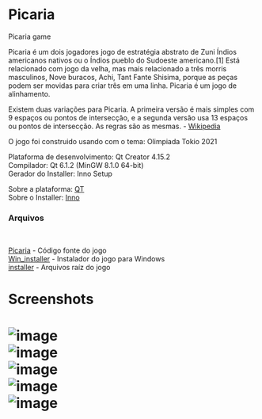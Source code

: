 # Picaria
Picaria game 

Picaria é um dois jogadores jogo de estratégia abstrato de Zuni Índios americanos nativos ou o Índios pueblo do Sudoeste americano.[1] Está relacionado com jogo da velha, mas mais relacionado a três morris masculinos, Nove buracos, Achi, Tant Fante Shisima, porque as peças podem ser movidas para criar três em uma linha. Picaria é um jogo de alinhamento.

Existem duas variações para Picaria. A primeira versão é mais simples com 9 espaços ou pontos de intersecção, e a segunda versão usa 13 espaços ou pontos de intersecção. As regras são as mesmas. - [Wikipedia](https://en.wikipedia.org/wiki/Picaria)

O jogo foi construido usando com o tema: Olimpiada Tokio 2021

Plataforma de desenvolvimento: Qt Creator 4.15.2<br>
Compilador: Qt 6.1.2 (MinGW 8.1.0 64-bit)<br>
Gerador do Installer: Inno Setup

Sobre a plataforma: [QT](https://www.qt.io/download)<br>
Sobre o Installer: [Inno](https://jrsoftware.org/isinfo.php)

<h3>Arquivos</h3><br>


 [Picaria](https://github.com/t4rcisio/Picaria/tree/main/Picaria) - Código fonte do jogo<br>
 [Win_installer](https://github.com/t4rcisio/Picaria/tree/main/Win_installer) - Instalador do jogo para Windows<br>
 [installer](https://github.com/t4rcisio/Picaria/tree/main/installer) - Arquivos raíz do jogo <br>

<h1>Screenshots<h1>

![image](https://user-images.githubusercontent.com/4069780/128805068-377e42ea-4f45-404b-b50d-f5342f7a2e84.png)<br>
![image](https://user-images.githubusercontent.com/4069780/128805487-da33d485-a8fb-4cd1-ad19-c1c8fc6b120f.png)<br>
![image](https://user-images.githubusercontent.com/4069780/128805553-54c465c7-4aec-4283-ae12-9556992b1a87.png)<br>
![image](https://user-images.githubusercontent.com/4069780/128805616-4930f2d5-5845-4bf3-acbd-1015a2045255.png)<br>
![image](https://user-images.githubusercontent.com/4069780/128806520-90c03894-80cd-49c3-9aff-4eb5305b5de8.png)











